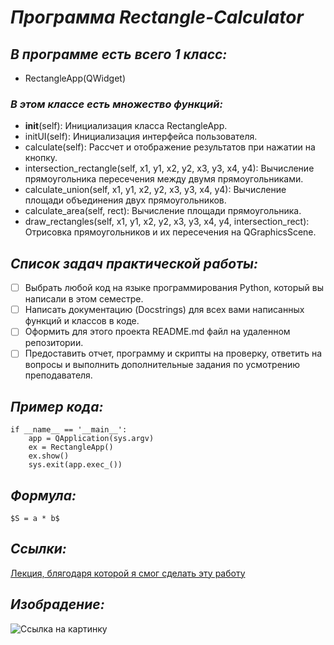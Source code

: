 # **_Программа Rectangle-Calculator_**
## *В программе есть всего 1 класс:*
* RectangleApp(QWidget)
### *В этом классе есть множество функций:*
* __init__(self): Инициализация класса RectangleApp.
* initUI(self): Инициализация интерфейса пользователя.
* calculate(self): Рассчет и отображение результатов при нажатии на кнопку.
* intersection_rectangle(self, x1, y1, x2, y2, x3, y3, x4, y4): Вычисление прямоугольника пересечения между двумя прямоугольниками.
* calculate_union(self, x1, y1, x2, y2, x3, y3, x4, y4): Вычисление площади объединения двух прямоугольников.
* calculate_area(self, rect): Вычисление площади прямоугольника.
* draw_rectangles(self, x1, y1, x2, y2, x3, y3, x4, y4, intersection_rect): Отрисовка прямоугольников и их пересечения на QGraphicsScene.

## *Список задач практической работы:*
* [ ] Выбрать любой код на языке программирования Python, который вы написали в этом семестре. 
* [ ] Написать документацию (Docstrings) для всех вами написанных функций и классов в коде. 
* [ ] Оформить для этого проекта README.md файл на удаленном репозитории. 
* [ ] Предоставить отчет, программу и скрипты на проверку, ответить на вопросы и выполнить дополнительные задания по усмотрению преподавателя.

## *Пример кода:*
```
if __name__ == '__main__':
    app = QApplication(sys.argv)
    ex = RectangleApp()
    ex.show()
    sys.exit(app.exec_())

```

## *Формула:*
`$S = a * b$`

## *Ссылки:*
[Лекция, блягодаря которой я смог сделать эту работу](https://e.sfu-kras.ru/pluginfile.php/3313315/mod_folder/content/0/Лекция%20№7.%20Финал.pdf?forcedownload=1)

## *Изобрадение:*
![Ссылка на картинку](https://kartinkof.club/uploads/posts/2022-03/1648338875_7-kartinkof-club-p-u-suka-chernii-kot-mem-7.jpg)
